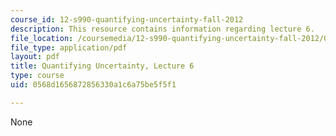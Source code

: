 ```yaml
---
course_id: 12-s990-quantifying-uncertainty-fall-2012
description: This resource contains information regarding lecture 6.
file_location: /coursemedia/12-s990-quantifying-uncertainty-fall-2012/0568d1656872856330a1c6a75be5f5f1_MIT12_S990F12_lec6.pdf
file_type: application/pdf
layout: pdf
title: Quantifying Uncertainty, Lecture 6
type: course
uid: 0568d1656872856330a1c6a75be5f5f1

---
```

None